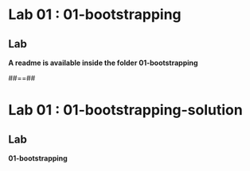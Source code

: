 <!-- .slide: class="exercice" -->
# Lab 01 : 01-bootstrapping
## Lab
<b>A readme is available inside the folder 01-bootstrapping</b>

##==##
 
<!-- .slide: class="full-center exercice" -->
# Lab 01 : 01-bootstrapping-solution
## Lab
<b>01-bootstrapping</b>
